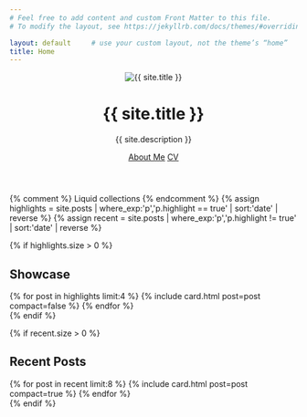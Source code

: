 ```yaml
---
# Feel free to add content and custom Front Matter to this file.
# To modify the layout, see https://jekyllrb.com/docs/themes/#overriding-theme-defaults

layout: default     # use your custom layout, not the theme’s “home”
title: Home
---
```


<!-- ███  HERO / PROFILE  ███ -->
<header class="profile-hero">
  <img class="avatar" src="{{ site.avatar | relative_url }}" alt="{{ site.title }}">
  <div class="intro">
    <h1>{{ site.title }}</h1>
    <p>{{ site.description }}</p>
    <a class="btn" href="/about">About&nbsp;Me</a>
    <a class="btn outline" href="{{ '/assets/CV.pdf' | relative_url }}" target="_blank" rel="noopener">CV</a>
  </div>
</header>

{% comment %}
  Liquid collections
{% endcomment %}
{% assign highlights = site.posts | where_exp:'p','p.highlight == true' | sort:'date' | reverse %}
{% assign recent     = site.posts | where_exp:'p','p.highlight != true' | sort:'date' | reverse %}

<!-- ███  SHOWCASE  ███ -->
{% if highlights.size > 0 %}
<section class="highlight">
  <h2 class="section-title">Showcase</h2>
  <div class="cards showcase-cards">
    {% for post in highlights limit:4 %}
      {% include card.html post=post compact=false %}
    {% endfor %}
  </div>
</section>
{% endif %}

<!-- ███  MOST-RECENT  ███ -->
{% if recent.size > 0 %}
<section class="recent">
  <h2 class="section-title">Recent Posts</h2>
  <div class="cards">
    {% for post in recent limit:8 %}
      {% include card.html post=post compact=true %}
    {% endfor %}
  </div>
</section>
{% endif %}
